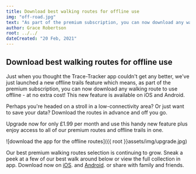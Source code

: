 ```yaml
---
title: Download best walking routes for offline use
img: "off-road.jpg"
text: "As part of the premium subscription, you can now download any walking route to use offline - at no extra cost! "
author: Grace Robertson
root: ../../
dateCreated: "20 Feb, 2021"
---
```





## Download best walking routes for offline use

Just when you thought the Trace-Tracker app couldn't get any better, we've just launched a new offline trails feature which means, as part of the premium subscription, you can now download any walking route to use offline - at no extra cost! This new feature is available on iOS and Android.

Perhaps you're headed on a stroll in a low-connectivity area? Or just want to save your data? Download the routes in advance and off you go.

Upgrade now for only £1.99 per month and use this handy new feature plus enjoy access to all of our premium routes and offline trails in one.

![download the app for the offline routes]({{ root }}assets/img/upgrade.jpg)

Our best premium walking routes selection is continuing to grow. Sneak a peek at a few of our best walk around below or view the full collection in app. Download now on [iOS](#). and [Android](#). or share with family and friends.